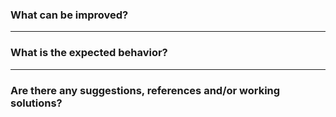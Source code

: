 ### What can be improved?

----

### What is the expected behavior?

----

### Are there any suggestions, references and/or working solutions?
